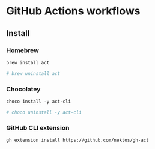 # GitHub Actions workflows

## Install

### Homebrew

```sh
brew install act

# brew uninstall act
```

### Chocolatey

```ps1
choco install -y act-cli

# choco uninstall -y act-cli
```

### GitHub CLI extension

```sh
gh extension install https://github.com/nektos/gh-act
```
